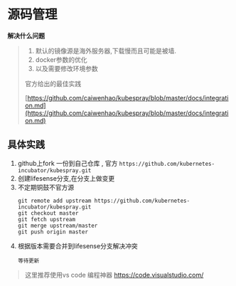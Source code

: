 # 源码管理

**解决什么问题**

> 1. 默认的镜像源是海外服务器,下载慢而且可能是被墙. 
> 2. docker参数的优化
> 3. 以及需要修改环境参数
>
> 官方给出的最佳实践
>
> [https://github.com/caiwenhao/kubespray/blob/master/docs/integration.md](https://github.com/caiwenhao/kubespray/blob/master/docs/integration.md)

## 具体实践

1. github上fork 一份到自己仓库 , 官方 `https://github.com/kubernetes-incubator/kubespray.git`
2. 创建lifesense分支,在分支上做变更
3. 不定期铜鼓不官方源
   ```
   git remote add upstream https://github.com/kubernetes-incubator/kubespray.git
   git checkout master
   git fetch upstream
   git merge upstream/master
   git push origin master
   ```
4. 根据版本需要合并到lifesense分支解决冲突
   ```
   等待更新
   ```

> 这里推荐使用vs code 编程神器  https://code.visualstudio.com/



